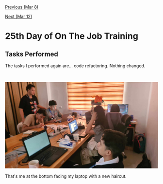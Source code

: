 [Previous (Mar 8)](./03-08-2024.md)

[Next (Mar 12)](./03-12-2024.md)

# 25th Day of On The Job Training

## Tasks Performed

The tasks I performed again are... code refactoring. Nothing changed.

<br>

![March 11](./assets/img/mar-11.jpg)

That's me at the bottom facing my laptop with a new haircut.
